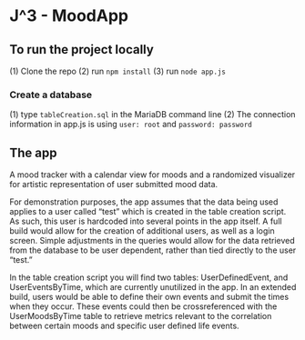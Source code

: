 # J^3 - MoodApp

## To run the project locally

(1) Clone the repo
(2) run `npm install`
(3) run `node app.js`

### Create a database
(1) type `tableCreation.sql` in the MariaDB command line
(2) The connection information in app.js is using `user: root` and `password: password`

## The app

A mood tracker with a calendar view for moods and a randomized visualizer for artistic representation of user submitted mood data.

For demonstration purposes, the app assumes that the data being used applies to a user called “test” which is created in the table creation script.  As such, this user is hardcoded into several points in the app itself.  A full build would allow for the creation of additional users, as well as a login screen.  Simple adjustments in the queries would allow for the data retrieved from the database to be user dependent, rather than tied directly to the user “test.”

In the table creation script you will find two tables: UserDefinedEvent, and UserEventsByTime, which are currently unutilized in the app.  In an extended build, users would be able to define their own events and submit the times when they occur. These events could then be crossreferenced with the UserMoodsByTime table to retrieve metrics relevant to the correlation between certain moods and specific user defined life events.
